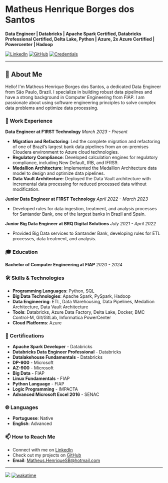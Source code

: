 # Matheus Henrique Borges dos Santos

**Data Engineer |  Databricks | Apache Spark Certified, Databricks Professional Certified, Delta Lake, Python | Azure, 2x Azure Certified | Powercenter | Hadoop**

[![LinkedIn](https://img.shields.io/badge/LinkedIn-Profile-blue)](https://www.linkedin.com/in/matheus-borges-2208/?locale=en_US) [![GitHub](https://img.shields.io/badge/GitHub-Profile-black)](https://github.com/iMatheusHenrique) [![Credentials](https://img.shields.io/badge/Credentials-Verified-green)](https://scq.io/UHd13MQ)

---

## 👋 About Me

Hello! I'm Matheus Henrique Borges dos Santos, a dedicated Data Engineer from São Paulo, Brazil. I specialize in building robust data pipelines and have a strong background in Computer Engineering from FIAP. I am passionate about using software engineering principles to solve complex data problems and optimize data processing.

### 🏢 Work Experience

**Data Engineer at F1RST Technology**
*March 2023 - Present*

- **Migration and Refactoring**: Led the complete migration and refactoring of one of Brazil’s largest bank data pipelines from an on-premises Cloudera environment to Azure cloud technologies.
- **Regulatory Compliance**: Developed calculation engines for regulatory compliance, including New Default, IRB, and IFRS9.
- **Medallion Architecture**: Implemented the Medallion Architecture data model to design and optimize data pipelines.
- **Data Vault Architecture**: Deployed the Data Vault architecture with incremental data processing for reduced processed data without modification.

**Junior Data Engineer at F1RST Technology**
*April 2022 - March 2023*

- Developed rules for data ingestion, treatment, and analysis processes for Santander Bank, one of the largest banks in Brazil and Spain.

**Junior Big Data Engineer at BRQ Digital Solutions**
*July 2021 - April 2022*

- Provided Big Data services to Santander Bank, developing rules for ETL processes, data treatment, and analysis.

### 🎓 Education

**Bachelor of Computer Engineering at FIAP**
*2020 - 2024*

### 🛠 Skills & Technologies

- **Programming Languages**: Python, SQL
- **Big Data Technologies**: Apache Spark, PySpark, Hadoop
- **Data Engineering**: ETL, Data Warehousing, Data Pipelines, Medallion Architecture, Data Vault Architecture
- **Tools**: Databricks, Azure Data Factory, Delta Lake, Docker, BMC Control-M, Git/GitLab, Informatica PowerCenter
- **Cloud Platforms**: Azure

### 📜 Certifications

- **Apache Spark Developer** - Databricks
- **Databricks Data Engineer Professional** - Databricks
- **Datalakehouse Fundamentals** - Databricks
- **DP-900** - Microsoft
- **AZ-900** - Microsoft
- **Big Data** - FIAP
- **Linux Fundamentals** - FIAP
- **Python Language** - FIAP
- **Logic Programming** - IMPACTA
- **Advanced Microsoft Excel 2016** - SENAC

### 🌐 Languages

- **Portuguese**: Native
- **English**: Advanced

### 📫 How to Reach Me

- Connect with me on [LinkedIn](https://www.linkedin.com/in/matheus-borges-2208/?locale=en_US)
- Check out my projects on [GitHub](https://github.com/iMatheusHenrique)
- **Email**: [Matheus.HenriqueSB@hotmail.com](mailto:Matheus.HenriqueSB@hotmail.com)

<!--
### 📊 GitHub Stats -->

<!-- ![Matheus Borges's GitHub stats](https://github-readme-stats.vercel.app/api?username=iMatheusHenrique&show_icons=true&theme=radical) -->
<!-- ![Top Languages](https://github-readme-stats.vercel.app/api/top-langs/?username=iMatheusHenrique&layout=compact&theme=radical) -->
<!-- ![GitHub Streak](https://github-readme-streak-stats.herokuapp.com/?user=iMatheusHenrique&theme=radical) -->
<!-- ![GitHub Trophies](https://github-profile-trophy.vercel.app/?username=iMatheusHenrique&theme=radical) -->


---

![](https://komarev.com/ghpvc/?username=iMatheusHenrique&color=green)
[![wakatime](https://wakatime.com/badge/user/9dc82780-e2d3-4df5-8d64-d37c31f3bd3d.svg)]()

<!-- ---

*This README was generated with ❤️ by [Matheus Henrique Borges dos Santos](https://github.com/iMatheusHenrique)* -->
